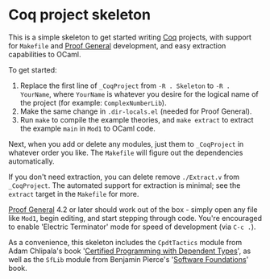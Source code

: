 # Coq project skeleton

This is a simple skeleton to get started writing [Coq][coq] projects,
with support for `Makefile` and [Proof General][pg] development, and
easy extraction capabilities to OCaml.

To get started:

  1. Replace the first line of `_CoqProject` from `-R . Skeleton` to
     `-R . YourName`, where `YourName` is whatever you desire for the
     logical name of the project (for example: `ComplexNumberLib`).
  2. Make the same change in `.dir-locals.el` (needed for Proof General).
  3. Run `make` to compile the example theories, and `make extract` to
     extract the example `main` in `Mod1` to OCaml code.

Next, when you add or delete any modules, just them to `_CoqProject`
in whatever order you like. The `Makefile` will figure out the
dependencies automatically.

If you don't need extraction, you can delete remove `./Extract.v` from
`_CoqProject`. The automated support for extraction is minimal; see
the `extract` target in the `Makefile` for more.

[Proof General][pg] 4.2 or later should work out of the box - simply
open any file like `Mod1`, begin editing, and start stepping through
code. You're encouraged to enable 'Electric Terminator' mode for speed
of development (via `C-c .`).

As a convenience, this skeleton includes the `CpdtTactics` module from
Adam Chlipala's book '[Certified Programming with Dependent
Types][cpdt]', as well as the `SfLib` module from Benjamin Pierce's
'[Software Foundations][sf]' book.

[coq]:  http://coq.inria.fr/
[pg]:   http://proofgeneral.inf.ed.ac.uk/
[cpdt]: http://adam.chlipala.net/cpdt/
[sf]:   http://www.cis.upenn.edu/~bcpierce/sf/current/index.html